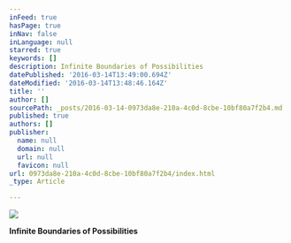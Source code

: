 ```yaml
---
inFeed: true
hasPage: true
inNav: false
inLanguage: null
starred: true
keywords: []
description: Infinite Boundaries of Possibilities
datePublished: '2016-03-14T13:49:00.694Z'
dateModified: '2016-03-14T13:48:46.164Z'
title: ''
author: []
sourcePath: _posts/2016-03-14-0973da8e-210a-4c0d-8cbe-10bf80a7f2b4.md
published: true
authors: []
publisher:
  name: null
  domain: null
  url: null
  favicon: null
url: 0973da8e-210a-4c0d-8cbe-10bf80a7f2b4/index.html
_type: Article

---
```

![](https://the-grid-user-content.s3-us-west-2.amazonaws.com/3b1a7204-f6d0-4217-a392-9a0b69f613cc.jpg)

**Infinite Boundaries of Possibilities**